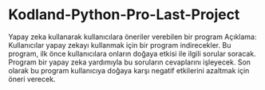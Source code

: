 # Kodland-Python-Pro-Last-Project
Yapay zeka kullanarak kullanıcılara öneriler verebilen bir program
Açıklama:
Kullanıcılar yapay zekayı kullanmak için bir program indirecekler. Bu program, ilk önce kullanıcılara onların doğaya etkisi ile ilgili sorular soracak. Program bir yapay zeka yardımıyla bu soruların cevaplarını işleyecek. Son olarak bu program kullanıcıya doğaya karşı negatif etkilerini azaltmak için öneri verecek.
